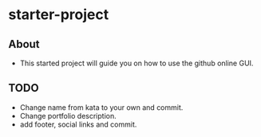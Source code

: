 # starter-project

## About
- This started project will guide you on how to use the github online GUI.

## TODO
- Change name from kata to your own and commit.
- Change portfolio description.
- add footer, social links and commit.
